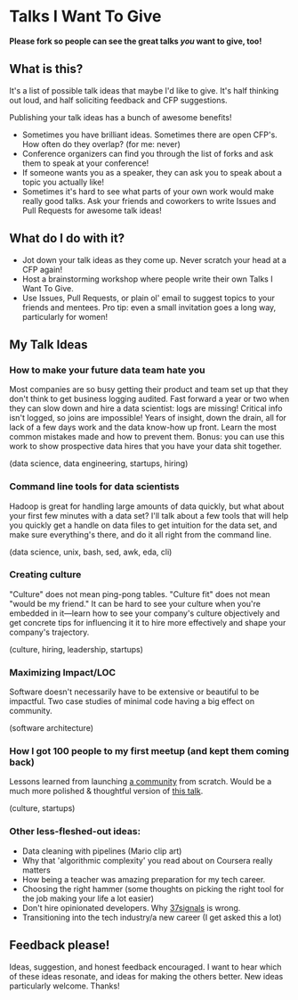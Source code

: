 # Talks I Want To Give

**Please fork so people can see the great talks _you_ want to give, too!**

## What is this?

It's a list of possible talk ideas that maybe I'd like to give. It's half thinking out loud, and half soliciting feedback and CFP suggestions. 

Publishing your talk ideas has a bunch of awesome benefits! 

- Sometimes you have brilliant ideas. Sometimes there are open CFP's. How often do they overlap? (for me: never)
- Conference organizers can find you through the list of forks and ask them to speak at your conference! 
- If someone wants you as a speaker, they can ask you to speak about a topic you actually like! 
- Sometimes it's hard to see what parts of your own work would make really good talks. Ask your friends and coworkers to write Issues and Pull Requests for awesome talk ideas!

## What do I do with it?

- Jot down your talk ideas as they come up. Never scratch your head at a CFP again!
- Host a brainstorming workshop where people write their own Talks I Want To Give.
- Use Issues, Pull Requests, or plain ol' email to suggest topics to your friends and mentees. Pro tip: even a small invitation goes a long way, particularly for women! 


## My Talk Ideas


### How to make your future data team hate you

Most companies are so busy getting their product and team set up that they don't think to get business logging audited. Fast forward a year or two when they can slow down and hire a data scientist: logs are missing! Critical info isn't logged, so joins are impossible! Years of insight, down the drain, all for lack of a few days work and the data know-how up front. Learn the most common mistakes made and how to prevent them. Bonus: you can use this work to show prospective data hires that you have your data shit together. 

(data science, data engineering, startups, hiring)

### Command line tools for data scientists

Hadoop is great for handling large amounts of data quickly, but what about your first few minutes with a data set? I'll talk about a few tools that will help you quickly get a handle on data files to get intuition for the data set, and make sure everything's there, and do it all right from the command line. 

(data science, unix, bash, sed, awk, eda, cli)

### Creating culture

"Culture" does not mean ping-pong tables. "Culture fit" does not mean "would be my friend." It can be hard to see your culture when you're embedded in it—learn how to see your company's culture objectively and get concrete tips for influencing it it to hire more effectively and shape your company's trajectory.

(culture, hiring, leadership, startups)

### Maximizing Impact/LOC

Software doesn't necessarily have to be extensive or beautiful to be impactful. Two case studies of minimal code having a big effect on community. 

(software architecture)

### How I got 100 people to my first meetup (and kept them coming back)

Lessons learned from launching [a community](http://womenwhocode.com) from scratch. Would be a much more polished & thoughtful version of [this talk](https://www.youtube.com/watch?v=m_hQV6fiJD0).

(culture, startups)

### Other less-fleshed-out ideas: 

- Data cleaning with pipelines (Mario clip art)
- Why that 'algorithmic complexity' you read about on Coursera really matters
- How being a teacher was amazing preparation for my tech career. 
- Choosing the right hammer (some thoughts on picking the right tool for the job making your life a lot easier)
- Don't hire opinionated developers. Why [37signals](https://signalvnoise.com/posts/2628-how-to-hire-a-programmer-when-youre-not-a-programmer) is wrong. 
- Transitioning into the tech industry/a new career (I get asked this a lot)


## Feedback please!

Ideas, suggestion, and honest feedback encouraged. I want to hear which of these ideas resonate, and ideas for making the others better. New ideas particularly welcome. Thanks! 